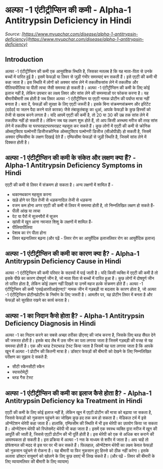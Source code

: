 # अल्फा -1 एंटीट्रीप्सिन की कमी - Alpha-1 Antitrypsin Deficiency in Hindi
_Source: [https://www.myupchar.com/disease/alpha-1-antitrypsin-deficiency](https://www.myupchar.com/disease/alpha-1-antitrypsin-deficiency)_

## Introduction
अल्फा -1 एंटीट्रीप्सिन की कमी एक आनुवंशिक स्थिति है, जिसका मतलब है कि यह माता-पिता से उनके बच्चों में पारित हुई है। इसमें फेफड़ों या लिवर से जुड़ी गंभीर समस्याएं बन सकती हैं। इसे एएटी की कमी भी कहा जाता है। इस स्थिति में लोगों को अक्सर सांस लेने में तकलीफसांस लेने में तकलीफ और पीलियापीलिया या पीली त्वचा जैसी समस्या हो सकती है। अल्फा -1 एंटीट्रीप्सिन की कमी के लिए कोई इलाज नहीं है, लेकिन उपचार का लक्ष्य लिवर और सांस लेने की समस्याओं पर फोकस करना है।
यह बीमारीबीमारी तब होती है जब लिवर अल्फा -1 एंटीट्रीप्सिन या एएटी नामक प्रोटीन की पर्याप्त मात्रा नहीं बनाता है। बता दें, फेफड़ों की सुरक्षा के लिए एएटी जरूरी है। इसके बिना संक्रमणसंक्रमण और इरिटेंट (दर्ददर्द या जलन पैदा करने वाले कारक) जैसे तंबाकूतंबाकू का धुआं, आपके फेफड़ों के कुछ हिस्सों को तेजी से खराब करने लगता है।
यदि आपमें​ एएटी की कमी है, तो 20 या 30 की उम्र तक सांस लेने में तकलीफ नहीं हो सकती है। लेकिन जब यह लक्षण शुरू होते हैं, तो आप किसी अस्थमा मरीज की तरह सांस लेने में तकलीफ या घरघराहटघरघराहट महसूस कर सकते हैं।
कुछ लोगों में एएटी की कमी से क्रोनिक ऑब्सट्रक्टिव पल्मोनरी डिजीजक्रोनिक ऑब्सट्रक्टिव पल्मोनरी डिजीज (सीओपीडी) हो सकती है, जिसमें अक्सर एम्फिसीमा के लक्षण दिखाई देते हैं। एम्फिसीमा फेफड़ों से जुड़ी स्थिति है, जिसमें सांस लेने में दिक्कत होती है।

## अल्फा -1 एंटीट्रीप्सिन की कमी के संकेत और लक्षण क्या हैं? - Alpha-1 Antitrypsin Deficiency Symptoms in Hindi
एएटी की कमी से लिवर में संक्रमण हो सकता है। अन्य लक्षणों में शामिल हैं -
- थकानथकान महसूस करना
- खड़े होने पर दिल तेजी से धड़कनादिल तेजी से धड़कना
- वजन कम होना
अगर एएटी की कमी से लिवर में समस्या होती है, तो निम्नलिखित लक्षण हो सकते हैं-
- पीली आंख या त्वचा
- पेट या पैरों में सूजनपैरों में सूजन
- खांसी में खून आना
नवजात शिशु के लक्षणों में शामिल हैं-
- पीलियापीलिया
- पेशाब का रंग पीला होना
- लिवर बढ़नालिवर बढ़ना
(और पढ़ें - लिवर रोग का आयुर्वेदिक इलाजलिवर रोग का आयुर्वेदिक इलाज)

## अल्फा -1 एंटीट्रीप्सिन की कमी का कारण क्या है? - Alpha-1 Antitrypsin Deficiency Cause in Hindi
अल्फा -1 एंटीट्रिप्सिन की कमी परिवार के सदस्यों में पाई जाती है। यदि किसी व्यक्ति में एएटी की कमी है तो इसके पीछे का कारण दोषपूर्ण जीन है, जो माता पिता से बच्चों में पारित हुआ है।
कुछ लोगों में दोषपूर्ण जीन तो पारित होता है, लेकिन कोई लक्षण नहीं दिखते या उनमें महज हल्के संक्रमण होते हैं।
अल्फा -1 एंटीट्रिप्सिन की कमी 'एसईआरपीआईएनए1' नामक जीन में गड़बड़ी या बदलाव के कारण होता है, जो अल्फा -1 एंटीट्रिप्सिन प्रोटीनप्रोटीन के निर्माण के लिए जरूरी है। आमतौर पर, यह प्रोटीन लिवर में बनता है और फेफड़ों को सुरक्षित रखने का कार्य करता है।

## अल्फा -1 का निदान कैसे होता है? - Alpha-1 Antitrypsin Deficiency Diagnosis in Hindi
अल्फा -1 का निदान करने का सबसे अच्छा तरीका डीएनए की जांच करना है, जिसके लिए ब्लड सैंपल देने की जरूरत होती है। इसके बाद लैब में उस जीन का पता लगाया जाता है जिसमें गड़बड़ी की वजह से यह समस्या होती है।
एक और ब्लड टेस्टब्लड टेस्ट किया जाता है जिसमें यह पता लगाया जाता है कि आपके खून में अल्फा -1 प्रोटीन की कितनी मात्रा है।
डॉक्टर फेफड़ों की बीमारी को देखने के लिए निम्नलिखित परीक्षण का सुझाव दे सकते हैं:
- सीटी स्कैनसीटी स्कैन
- स्पायरोमेट्री
- ब्लड गैस टेस्ट

## अल्फा -1 एंटीट्रीप्सिन की कमी का इलाज कैसे होता है? - Alpha-1 Antitrypsin Deficiency ka Treatment in Hindi
एएटी की कमी के लिए कोई इलाज नहीं है, लेकिन खून में एएटी प्रोटीन की मात्रा को बढ़ाया जा सकता है, जिससे फेफड़ों को नुकसान पहुंचने का जोखिम कुछ हद तक कम हो सकता है। मेडिकल टर्म में इसे ऑग्मेंटेशन थेरेपी कहा जाता है। हालांकि, एम्फिसीम की स्थिति में भी इस थेरेपी का उपयोग किया जा सकता है।
ऑग्मेंटेशन थेरेपी को रिप्लेसमेंट थेरेपी भी कहा जाता है। इसमें एक स्वस्थ व्यक्ति द्वारा मरीज में खून की आपूर्ति की जाती है, जिससे एएटी प्रोटीन की भी पूर्ति होती है। इस थेरेपी को एक से अधिक बार कराने की आवश्यकता हो सकती है। इस प्रक्रिया में अल्फा -1 नस के माध्यम से शरीर में जाता है। आप चाहें तो प्रोफेशनल की मदद से इस घर पर भी कर सकते हैं।
फिलहाल, ऑग्मेंटेशन थेरेपी का लक्ष्य केवल फेफड़ों को नुकसान पहुंचने से रोकना है। यह बीमारी या फिर नुकसान हुए हिस्से को ठीक नहीं करेगा।
इसके अलावा डॉक्टर वायुमार्ग को खोलने के लिए कुछ दवाएं भी लिख सकते हैं।
(और पढ़ें - लिवर की बीमारी के लिए व्यायामलिवर की बीमारी के लिए व्यायाम)


